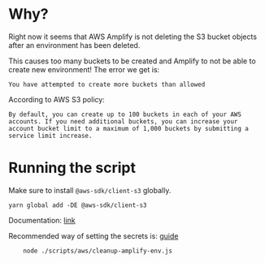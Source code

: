 # Why?

Right now it seems that AWS Amplify is not deleting the S3 bucket objects after an 
environment has been deleted.

This causes too many buckets to be created and Amplify to not be able to create new environment!
The error we get is:

```You have attempted to create more buckets than allowed```

According to AWS S3 policy:

```By default, you can create up to 100 buckets in each of your AWS accounts. If you need additional buckets, you can increase your account bucket limit to a maximum of 1,000 buckets by submitting a service limit increase.```

# Running the script

Make sure to install `@aws-sdk/client-s3` globally.

```shell
yarn global add -DE @aws-sdk/client-s3 
```

Documentation: [link](https://docs.aws.amazon.com/sdk-for-javascript/v3/developer-guide/loading-node-credentials-environment.html)

Recommended way of setting the secrets is: [guide](https://docs.aws.amazon.com/sdk-for-javascript/v3/developer-guide/loading-node-credentials-shared.html)


```shell
    node ./scripts/aws/cleanup-amplify-env.js
```

